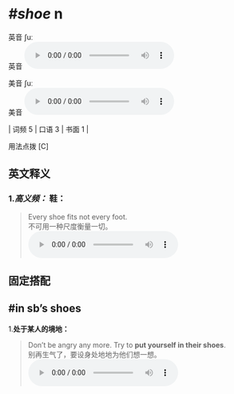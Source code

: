 # ***\#shoe*** n
英音 ʃuː  
英音
<audio src="./media/shoe-B.aac" controls="controls"></audio>

美音 ʃuː  
美音
<audio src="./media/shoe.aac" controls="controls"></audio>



| 词频 5 | 口语 3 | 书面 1 |  

用法点拨  [C]

英文释义
---
### 1.*高义频：* **鞋：**  

 > Every shoe fits not every foot.  
 > 不可用一种尺度衡量一切。    
<audio src="./media/shoe-1.aac" controls="controls"></audio>


固定搭配
---
## \#in sb’s shoes
1.**处于某人的境地：**  

 > Don’t be angry any more. Try to **put yourself in their shoes**.  
 > 别再生气了，要设身处地地为他们想一想。    
<audio src="./media/shoe-2.aac" controls="controls"></audio>


